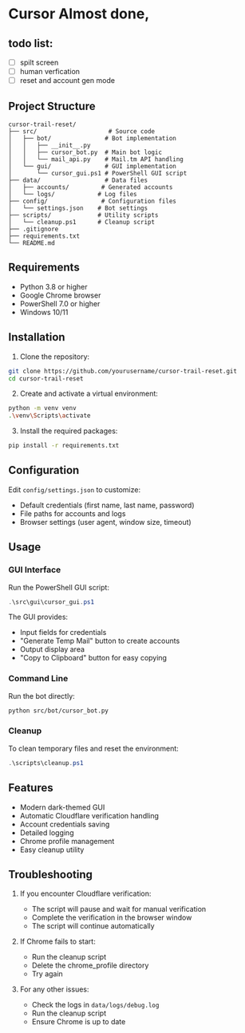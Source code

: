 # Cursor Almost done, 

## todo list:
- [ ] spilt screen
- [ ] human verfication
- [ ] reset and account gen mode

## Project Structure

```
cursor-trail-reset/
├── src/                    # Source code
│   ├── bot/               # Bot implementation
│   │   ├── __init__.py
│   │   ├── cursor_bot.py  # Main bot logic
│   │   └── mail_api.py    # Mail.tm API handling
│   └── gui/               # GUI implementation
│       └── cursor_gui.ps1 # PowerShell GUI script
├── data/                  # Data files
│   ├── accounts/         # Generated accounts
│   └── logs/            # Log files
├── config/               # Configuration files
│   └── settings.json    # Bot settings
├── scripts/             # Utility scripts
│   └── cleanup.ps1      # Cleanup script
├── .gitignore
├── requirements.txt
└── README.md
```

## Requirements

- Python 3.8 or higher
- Google Chrome browser
- PowerShell 7.0 or higher
- Windows 10/11

## Installation

1. Clone the repository:
```bash
git clone https://github.com/yourusername/cursor-trail-reset.git
cd cursor-trail-reset
```

2. Create and activate a virtual environment:
```bash
python -m venv venv
.\venv\Scripts\activate
```

3. Install the required packages:
```bash
pip install -r requirements.txt
```

## Configuration

Edit `config/settings.json` to customize:
- Default credentials (first name, last name, password)
- File paths for accounts and logs
- Browser settings (user agent, window size, timeout)

## Usage

### GUI Interface

Run the PowerShell GUI script:
```powershell
.\src\gui\cursor_gui.ps1
```

The GUI provides:
- Input fields for credentials
- "Generate Temp Mail" button to create accounts
- Output display area
- "Copy to Clipboard" button for easy copying

### Command Line

Run the bot directly:
```bash
python src/bot/cursor_bot.py
```

### Cleanup

To clean temporary files and reset the environment:
```powershell
.\scripts\cleanup.ps1
```

## Features

- Modern dark-themed GUI
- Automatic Cloudflare verification handling
- Account credentials saving
- Detailed logging
- Chrome profile management
- Easy cleanup utility

## Troubleshooting

1. If you encounter Cloudflare verification:
   - The script will pause and wait for manual verification
   - Complete the verification in the browser window
   - The script will continue automatically

2. If Chrome fails to start:
   - Run the cleanup script
   - Delete the chrome_profile directory
   - Try again

3. For any other issues:
   - Check the logs in `data/logs/debug.log`
   - Run the cleanup script
   - Ensure Chrome is up to date

 